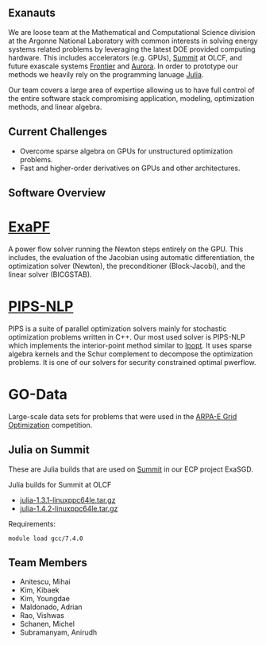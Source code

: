 ## Exanauts

We are loose team at the Mathematical and Computational Science division at the Argonne National Laboratory with common interests in solving energy systems related problems by leveraging the latest DOE provided computing hardware. This includes accelerators (e.g. GPUs), [Summit](https://www.olcf.ornl.gov/summit/) at OLCF, and future exascale systems [Frontier](https://www.olcf.ornl.gov/frontier/) and [Aurora](https://www.alcf.anl.gov/aurora). In order to prototype our methods we heavily rely on the programming lanuage [Julia](https://julialang.org/).

Our team covers a large area of expertise allowing us to have full control of the entire software stack compromising application, modeling, optimization methods, and linear algebra.

## Current Challenges

* Overcome sparse algebra on GPUs for unstructured optimization problems.
* Fast and higher-order derivatives on GPUs and other architectures.

## Software Overview

# [ExaPF](https://github.com/exanauts/ExaPF.jl)

A power flow solver running the Newton steps entirely on the GPU. This includes, the evaluation of the Jacobian using automatic differentiation, the optimization solver (Newton), the preconditioner (Block-Jacobi), and the linear solver (BICGSTAB).

# [PIPS-NLP](https://github.com/Argonne-National-Laboratory/PIPS/)

PIPS is a suite of parallel optimization solvers mainly for stochastic optimization problems written in C++. Our most used solver is PIPS-NLP which implements the interior-point method similar to [Ipopt](https://github.com/coin-or/Ipopt). It uses sparse algebra kernels and the Schur complement to decompose the optimization problems. It is one of our solvers for security constrained optimal pwerflow.

# GO-Data

Large-scale data sets for problems that were used in the [ARPA-E Grid Optimization](https://gocompetition.energy.gov/) competition.


## Julia on Summit

These are Julia builds that are used on [Summit](https://www.olcf.ornl.gov/summit/) in our ECP project ExaSGD.

Julia builds for Summit at OLCF 
* [julia-1.3.1-linuxppc64le.tar.gz](https://www.mcs.anl.gov/~schanen/julia-1.3.1-linuxppc64le.tar.gz)
* [julia-1.4.2-linuxppc64le.tar.gz](https://www.mcs.anl.gov/~schanen/julia-1.4.2-linuxppc64le.tar.gz)

Requirements:

```
module load gcc/7.4.0
```
## Team Members

* Anitescu, Mihai
* Kim, Kibaek
* Kim, Youngdae
* Maldonado, Adrian
* Rao, Vishwas
* Schanen, Michel
* Subramanyam, Anirudh
